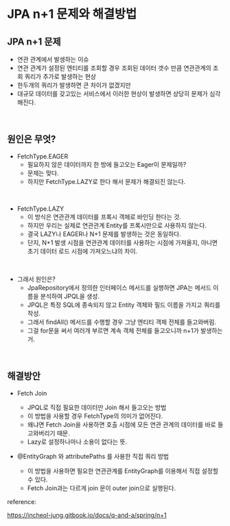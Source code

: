 # JPA n+1 문제와 해결방법

## JPA n+1 문제

-   연관 관계에서 발생하는 이슈
-   연관 관계가 설정된 엔티티를 조회할 경우 조회된 데이터 갯수 만큼 연관관계의 조회 쿼리가 추가로 발생하는 현상
-   한두개의 쿼리가 발생하면 큰 차이가 없겠지만
-   대규모 데이터를 갖고있는 서비스에서 이러한 현상이 발생하면 상당히 문제가 심각해진다.

</br>

## 원인은 무엇?

-   FetchType.EAGER
    -   필요하지 않은 데이터까지 한 방에 들고오는 Eager이 문제일까?
    -   문제는 맞다.
    -   하지만 FetchType.LAZY로 한다 해서 문제가 해결되진 않는다.

</br>

-   FetchType.LAZY
    -   이 방식은 연관관계 데이터를 프록시 객체로 바인딩 한다는 것.
    -   하지만 우리는 실제로 연관관계 Entity를 프록시만으로 사용하지 않는다.
    -   결국 LAZY나 EAGER나 N+1 문제를 발생하는 것은 동일하다.
    -   단지, N+1 발생 시점을 연관관계 데이터를 사용하는 시점에 가져올지, 아니면 초기 데이터 로드 시점에 가져오느냐의 차이.

</br>

-   그래서 원인은?
    -   JpaRepository에서 정의한 인터페이스 메서드를 실행하면 JPA는 메서드 이름을 분석하여 JPQL을 생성.
    -   JPQL은 특정 SQL에 종속되지 않고 Entity 객체와 필드 이름을 가지고 쿼리를 작성.
    -   그래서 findAll() 메서드를 수행할 경우 그냥 엔티티 객체 전체를 들고와버림.
    -   그걸 for문을 써서 여러개 부르면 계속 객체 전체를 들고오니까 n+1가 발생하는거.

</br>

## 해결방안

-   Fetch Join

    -   JPQL로 직접 필요한 데이터만 Join 해서 들고오는 방법
    -   이 방법을 사용할 경우 FetchType의 의미가 없어진다.
    -   왜냐면 Fetch Join을 사용하면 호출 시점에 모든 연관 관계의 데이터를 바로 들고와버리기 때문.
    -   Lazy로 설정하나마나 소용이 없다는 뜻.

-   @EntityGraph 와 attributePaths 를 사용한 직접 쿼리 방법
    -   이 방법을 사용하면 필요한 연관관계를 EntityGraph를 이용해서 직접 설정할 수 있다.
    -   Fetch Join과는 다르게 join 문이 outer join으로 실행된다.

reference:

https://incheol-jung.gitbook.io/docs/q-and-a/spring/n+1
